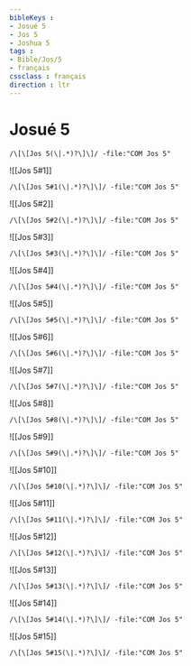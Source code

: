 ```yaml
---
bibleKeys : 
- Josué 5
- Jos 5
- Joshua 5
tags : 
- Bible/Jos/5
- français
cssclass : français
direction : ltr
---
```


# Josué 5

```query
/\[\[Jos 5(\|.*)?\]\]/ -file:"COM Jos 5"
```



![[Jos 5#1]]

```query
/\[\[Jos 5#1(\|.*)?\]\]/ -file:"COM Jos 5"
```

![[Jos 5#2]]

```query
/\[\[Jos 5#2(\|.*)?\]\]/ -file:"COM Jos 5"
```

![[Jos 5#3]]

```query
/\[\[Jos 5#3(\|.*)?\]\]/ -file:"COM Jos 5"
```

![[Jos 5#4]]

```query
/\[\[Jos 5#4(\|.*)?\]\]/ -file:"COM Jos 5"
```

![[Jos 5#5]]

```query
/\[\[Jos 5#5(\|.*)?\]\]/ -file:"COM Jos 5"
```

![[Jos 5#6]]

```query
/\[\[Jos 5#6(\|.*)?\]\]/ -file:"COM Jos 5"
```

![[Jos 5#7]]

```query
/\[\[Jos 5#7(\|.*)?\]\]/ -file:"COM Jos 5"
```

![[Jos 5#8]]

```query
/\[\[Jos 5#8(\|.*)?\]\]/ -file:"COM Jos 5"
```

![[Jos 5#9]]

```query
/\[\[Jos 5#9(\|.*)?\]\]/ -file:"COM Jos 5"
```

![[Jos 5#10]]

```query
/\[\[Jos 5#10(\|.*)?\]\]/ -file:"COM Jos 5"
```

![[Jos 5#11]]

```query
/\[\[Jos 5#11(\|.*)?\]\]/ -file:"COM Jos 5"
```

![[Jos 5#12]]

```query
/\[\[Jos 5#12(\|.*)?\]\]/ -file:"COM Jos 5"
```

![[Jos 5#13]]

```query
/\[\[Jos 5#13(\|.*)?\]\]/ -file:"COM Jos 5"
```

![[Jos 5#14]]

```query
/\[\[Jos 5#14(\|.*)?\]\]/ -file:"COM Jos 5"
```

![[Jos 5#15]]

```query
/\[\[Jos 5#15(\|.*)?\]\]/ -file:"COM Jos 5"
```


